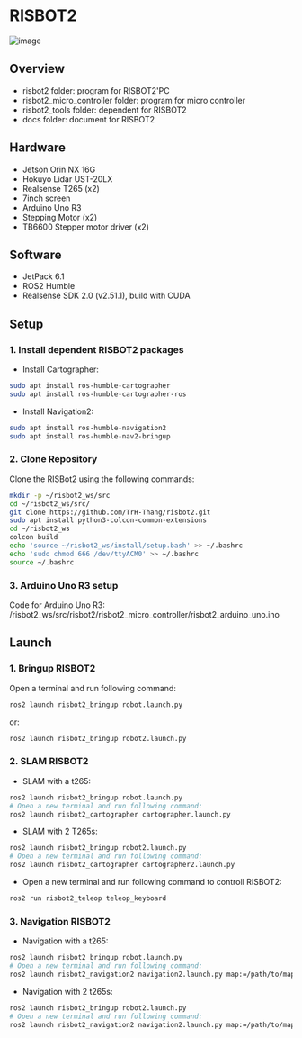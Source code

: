 # RISBOT2
![image](https://github.com/user-attachments/assets/a6be4376-f133-4ab6-86f0-056b13f34615)

## Overview
- risbot2 folder: program for RISBOT2'PC
- risbot2_micro_controller folder: program for micro controller
- risbot2_tools folder: dependent for RISBOT2
- docs folder: document for RISBOT2

## Hardware
- Jetson Orin NX 16G
- Hokuyo Lidar UST-20LX
- Realsense T265 (x2)
- 7inch screen
- Arduino Uno R3
- Stepping Motor (x2)
- TB6600 Stepper motor driver (x2)

## Software
- JetPack 6.1
- ROS2 Humble
- Realsense SDK 2.0 (v2.51.1), build with CUDA

## Setup

### 1. Install dependent RISBOT2 packages
- Install Cartographer:
```bash
sudo apt install ros-humble-cartographer
sudo apt install ros-humble-cartographer-ros
```
- Install Navigation2:
```bash
sudo apt install ros-humble-navigation2
sudo apt install ros-humble-nav2-bringup
```
### 2. Clone Repository
Clone the RISBot2 using the following commands:
```bash
mkdir -p ~/risbot2_ws/src
cd ~/risbot2_ws/src/
git clone https://github.com/TrH-Thang/risbot2.git
sudo apt install python3-colcon-common-extensions
cd ~/risbot2_ws
colcon build
echo 'source ~/risbot2_ws/install/setup.bash' >> ~/.bashrc
echo 'sudo chmod 666 /dev/ttyACM0' >> ~/.bashrc
source ~/.bashrc
```
### 3. Arduino Uno R3 setup
Code for Arduino Uno R3: /risbot2_ws/src/risbot2/risbot2_micro_controller/risbot2_arduino_uno.ino

## Launch

### 1. Bringup RISBOT2

Open a terminal and run following command:
```bash
ros2 launch risbot2_bringup robot.launch.py
```

or:
```bash
ros2 launch risbot2_bringup robot2.launch.py
```
### 2. SLAM RISBOT2

+ SLAM with a t265:
```bash
ros2 launch risbot2_bringup robot.launch.py
# Open a new terminal and run following command:
ros2 launch risbot2_cartographer cartographer.launch.py
```

+ SLAM with 2 T265s:
```bash
ros2 launch risbot2_bringup robot2.launch.py
# Open a new terminal and run following command:
ros2 launch risbot2_cartographer cartographer2.launch.py
```

+ Open a new terminal and run following command to controll RISBOT2:
```bash
ros2 run risbot2_teleop teleop_keyboard
```

### 3. Navigation RISBOT2

- Navigation with a t265:
```bash
ros2 launch risbot2_bringup robot.launch.py
# Open a new terminal and run following command:
ros2 launch risbot2_navigation2 navigation2.launch.py map:=/path/to/map.yaml
```

- Navigation with 2 t265s:
```bash
ros2 launch risbot2_bringup robot2.launch.py
# Open a new terminal and run following command:
ros2 launch risbot2_navigation2 navigation2.launch.py map:=/path/to/map.yaml
```

